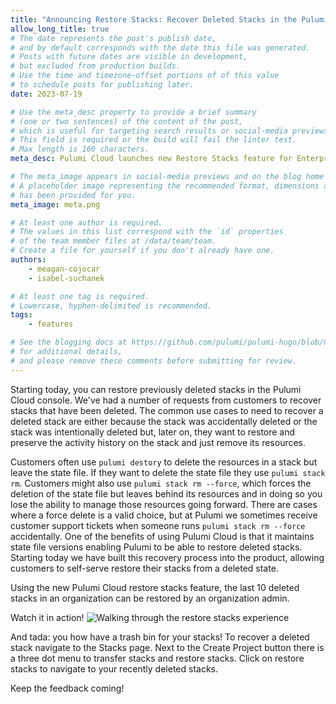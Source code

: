 ```yaml
---
title: "Announcing Restore Stacks: Recover Deleted Stacks in the Pulumi Cloud"
allow_long_title: true
# The date represents the post's publish date,
# and by default corresponds with the date this file was generated.
# Posts with future dates are visible in development,
# but excluded from production builds.
# Use the time and timezone-offset portions of of this value
# to schedule posts for publishing later.
date: 2023-07-19

# Use the meta_desc property to provide a brief summary
# (one or two sentences) of the content of the post,
# which is useful for targeting search results or social-media previews.
# This field is required or the build will fail the linter test.
# Max length is 160 characters.
meta_desc: Pulumi Cloud launches new Restore Stacks feature for Enterprise and Business Critical editions.

# The meta_image appears in social-media previews and on the blog home page.
# A placeholder image representing the recommended format, dimensions and aspect ratio
# has been provided for you.
meta_image: meta.png

# At least one author is required.
# The values in this list correspond with the `id` properties
# of the team member files at /data/team/team.
# Create a file for yourself if you don't already have one.
authors:
    - meagan-cojocar
    - isabel-suchanek

# At least one tag is required.
# Lowercase, hyphen-delimited is recommended.
tags:
    - features

# See the blogging docs at https://github.com/pulumi/pulumi-hugo/blob/master/BLOGGING.md.
# for additional details,
# and please remove these comments before submitting for review.
---
```


Starting today, you can restore previously deleted stacks in the Pulumi Cloud console. We've had a number of requests from customers to recover stacks that have been deleted. The common use cases to need to recover a deleted stack are either because the stack was accidentally deleted or the stack was intentionally deleted but, later on, they want to restore and preserve the activity history on the stack and just remove its resources.

<!--more-->

Customers often use `pulumi destory` to delete the resources in a stack but leave the state file. If they want to delete the state file they use `pulumi stack rm`. Customers might also use `pulumi stack rm --force`, which forces the deletion of the state file but leaves behind its resources and in doing so you lose the ability to manage those resources going forward. There are cases where a force delete is a valid choice, but at Pulumi we sometimes receive customer support tickets when someone runs `pulumi stack rm --force` accidentally. One of the benefits of using Pulumi Cloud is that it maintains state file versions enabling Pulumi to be able to restore deleted stacks. Starting today we have built this recovery process into the product, allowing customers to self-serve restore their stacks from a deleted state.

Using the new Pulumi Cloud restore stacks feature, the last 10 deleted stacks in an organization can be restored by an organization admin.

Watch it in action!
![Walking through the restore stacks experience](https://www.pulumi.com/uploads/restore-stacks.gif)

And tada: you how have a trash bin for your stacks! To recover a deleted stack navigate to the Stacks page. Next to the Create Project button there is a three dot menu to transfer stacks and restore stacks. Click on restore stacks to navigate to your recently deleted stacks.

Keep the feedback coming!
